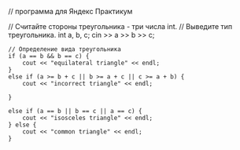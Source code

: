 // программа для Яндекс Практикум

// Считайте стороны треугольника - три числа int.
// Выведите тип треугольника.
int a, b, c;
    cin >> a >> b >> c;
 

    // Определение вида треугольника
    if (a == b && b == c) {
        cout << "equilateral triangle" << endl;
    }
    else if (a >= b + c || b >= a + c || c >= a + b) {
        cout << "incorrect triangle" << endl;
     
    }

    else if (a == b || b == c || a == c) {
        cout << "isosceles triangle" << endl;
    } else {
        cout << "common triangle" << endl;
    }

